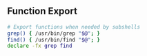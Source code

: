## Function Export
```bash
# Export functions when needed by subshells
grep() { /usr/bin/grep "$@"; }
find() { /usr/bin/find "$@"; }
declare -fx grep find
```
